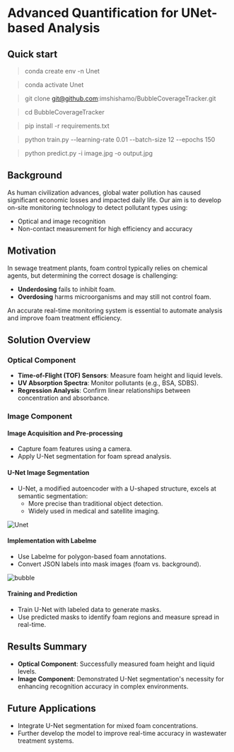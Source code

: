 # **A**dvanced **Q**uantification for **U**Net-based **A**nalysis
## Quick start
> conda create env -n Unet

> conda activate Unet

> git clone git@github.com:imshishamo/BubbleCoverageTracker.git

> cd BubbleCoverageTracker

> pip install -r requirements.txt

> python train.py --learning-rate 0.01 --batch-size 12 --epochs 150

> python predict.py -i image.jpg -o output.jpg 

## Background
As human civilization advances, global water pollution has caused significant economic losses and impacted daily life. Our aim is to develop on-site monitoring technology to detect pollutant types using:
- Optical and image recognition
- Non-contact measurement for high efficiency and accuracy

## Motivation
In sewage treatment plants, foam control typically relies on chemical agents, but determining the correct dosage is challenging:
- **Underdosing** fails to inhibit foam.
- **Overdosing** harms microorganisms and may still not control foam.
  
An accurate real-time monitoring system is essential to automate analysis and improve foam treatment efficiency.

## Solution Overview

### Optical Component
- **Time-of-Flight (TOF) Sensors**: Measure foam height and liquid levels.
- **UV Absorption Spectra**: Monitor pollutants (e.g., BSA, SDBS).
- **Regression Analysis**: Confirm linear relationships between concentration and absorbance.

### Image Component

#### Image Acquisition and Pre-processing
- Capture foam features using a camera.
- Apply U-Net segmentation for foam spread analysis.

#### U-Net Image Segmentation
- U-Net, a modified autoencoder with a U-shaped structure, excels at semantic segmentation:
  - More precise than traditional object detection.
  - Widely used in medical and satellite imaging.

![Unet](https://github.com/user-attachments/assets/2431ea1b-29de-44f1-a086-1169e360e186)

#### Implementation with Labelme
- Use Labelme for polygon-based foam annotations.
- Convert JSON labels into mask images (foam vs. background).

![bubble](https://github.com/user-attachments/assets/30b57e1a-1445-4c60-bfbc-27b4b50a2765)


#### Training and Prediction
- Train U-Net with labeled data to generate masks.
- Use predicted masks to identify foam regions and measure spread in real-time.

## Results Summary
- **Optical Component**: Successfully measured foam height and liquid levels.
- **Image Component**: Demonstrated U-Net segmentation's necessity for enhancing recognition accuracy in complex environments.

## Future Applications
- Integrate U-Net segmentation for mixed foam concentrations.
- Further develop the model to improve real-time accuracy in wastewater treatment systems.

